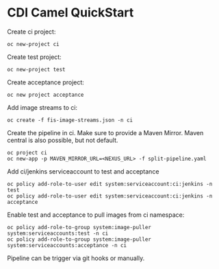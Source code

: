 # CDI Camel QuickStart

Create ci project:

    oc new-project ci

Create test project:

    oc new-project test

Create acceptance project:

    oc new project acceptance


Add image streams to ci:

    oc create -f fis-image-streams.json -n ci
        
Create the pipeline in ci. Make sure to provide a Maven Mirror. Maven central is also possible, but not default.

    oc project ci
    oc new-app -p MAVEN_MIRROR_URL=<NEXUS_URL> -f split-pipeline.yaml
        
Add ci/jenkins serviceaccount to test and acceptance

    oc policy add-role-to-user edit system:serviceaccount:ci:jenkins -n test
    oc policy add-role-to-user edit system:serviceaccount:ci:jenkins -n acceptance
    
Enable test and acceptance to pull images from ci namespace:
        
    oc policy add-role-to-group system:image-puller system:serviceaccounts:test -n ci
    oc policy add-role-to-group system:image-puller system:serviceaccounts:acceptance -n ci
       
Pipeline can be trigger via git hooks or manually. 

